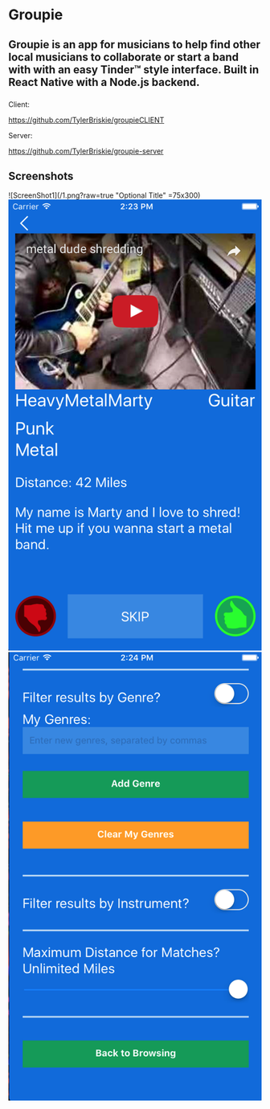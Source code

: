 # Groupie

## Groupie is an app for musicians to help find other local musicians to collaborate or start a band with with an easy Tinder™ style interface.  Built in React Native with a Node.js backend.

###
Client:

https://github.com/TylerBriskie/groupieCLIENT

Server:

https://github.com/TylerBriskie/groupie-server

## Screenshots

![ScreenShot1](/1.png?raw=true "Optional Title" =75x300)
![ScreenShot2](/2.png?raw=true "Optional Title")
![ScreenShot3](/3.png?raw=true "Optional Title")


